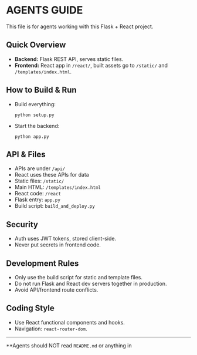 # AGENTS GUIDE

This file is for agents working with this Flask + React project.

## Quick Overview

- **Backend:** Flask REST API, serves static files.
- **Frontend:** React app in `/react/`, built assets go to `/static/` and `/templates/index.html`.

## How to Build & Run

- Build everything:  
  ```
  python setup.py
  ```
- Start the backend:  
  ```
  python app.py
  ```

## API & Files

- APIs are under `/api/`
- React uses these APIs for data
- Static files: `/static/`
- Main HTML: `/templates/index.html`
- React code: `/react`
- Flask entry: `app.py`
- Build script: `build_and_deploy.py`

## Security

- Auth uses JWT tokens, stored client-side.
- Never put secrets in frontend code.

## Development Rules

- Only use the build script for static and template files.
- Do not run Flask and React dev servers together in production.
- Avoid API/frontend route conflicts.

## Coding Style

- Use React functional components and hooks.
- Navigation: `react-router-dom`.

---

**Agents should NOT read `README.md` or anything in
